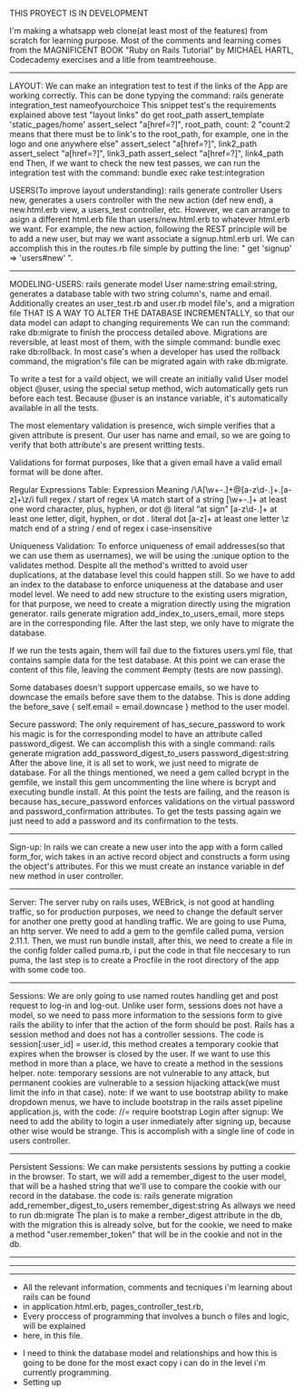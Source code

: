 THIS PROYECT IS IN DEVELOPMENT

I'm making a whatsapp web clone(at least most of the features) 
from scratch for learning purpose.
Most of the comments and learning comes from the MAGNIFICENT BOOK "Ruby on Rails
Tutorial" by MICHAEL HARTL, Codecademy exercises and a litle from teamtreehouse.
**********************************
LAYOUT:
We can make an integration test to test if the links of the App are working
correctly.
This can be done typying the command: rails generate integration_test nameofyourchoice
This snippet test's the requirements explained above
 test "layout links" do
    get root_path
    assert_template 'static_pages/home'
    assert_select "a[href=?]", root_path, count: 2 "count:2 means that there must be
    to link's to the root_path, for example, one in the logo and one anywhere else"
    assert_select "a[href=?]", link2_path
    assert_select "a[href=?]", link3_path
    assert_select "a[href=?]", link4_path
  end
Then, if we want to check the new test passes, we can run the integration test with
the command: bundle exec rake test:integration

USERS(To improve layout understanding):
rails generate controller Users new, generates a users controller with the new action
(def new end), a new.html.erb view, a users_test controller, etc.
However, we can arrange to asign a different html.erb file than users/new.html.erb to
whatever html.erb we want. For example, the new action, following the REST principle
will be to add a new user, but may we want associate a signup.html.erb url. We can 
accomplish this in the routes.rb file simple by putting
the line: " get 'signup' => 'users#new' ".
**********************************
MODELING-USERS:
rails generate model User name:string email:string, generates a database table with two
string column's, name and email. Additionally creates an user_test.rb and user.rb model
file's, and a migration file THAT IS A WAY TO ALTER THE DATABASE INCREMENTALLY, so that
our data model can adapt to changing requirements
We can run the command: rake db:migrate to finish the proccess detailed above. 
Migrations are reversible, at least most of them, with the simple command:
bundle exec rake db:rollback. In most case's when a developer has used the rollback command,
the migration's file can be migrated again with rake db:migrate.

To write a test for a vaild object, we will create an initially valid User model object
@user, using the special setup method, wich automatically gets run before each test.
Because @user is an instance variable, it's automatically available in all the tests.

The most elementary validation is presence, wich simple verifies that a given 
attribute is present. Our user has name and email, so we are going to verify that both
attribute's are present writting tests.

Validations for format purposes, like that a given email have a valid email format
will be done after.

Regular Expressions Table:
Expression	Meaning
/\A[\w+\-.]+@[a-z\d\-.]+\.[a-z]+\z/i	full regex
/	start of regex
\A	match start of a string
[\w+\-.]+	at least one word character, plus, hyphen, or dot
@	literal “at sign”
[a-z\d\-.]+	at least one letter, digit, hyphen, or dot
\.	literal dot
[a-z]+	at least one letter
\z	match end of a string
/	end of regex
i	case-insensitive

Uniqueness Validation:
To enforce uniqueness of email addresses(so that we can use them as usernames),
we will be using the :unique option to the validates method.
Despite all the method's writted to avoid user duplications, at the database level
this could happen still. So we have to add an index to the database to enforce
uniqueness at the database and user model level.
We need to add new structure to the existing users migration, for that purpose,
we need to create a migration directly using the migration generator.
rails generate migration add_index_to_users_email, more steps are in the corresponding file.
After the last step, we only have to migrate the database.

If we run the tests again, them will fail due to the fixtures users.yml file, that 
contains sample data for the test database. At this point we can erase the content of this
file, leaving the comment #empty (tests are now passing).

Some databases doesn't support uppercase emails, so we have to downcase the emails
before save them to the databse. This is done adding the
before_save { self.email = email.downcase } method to the user model.

Secure password:
The only requirement of has_secure_password to work his magic is for the corresponding
model to have an attribute called password_digest.
We can accomplish this with a single command: 
rails generate migration add_password_digest_to_users password_digest:string
After the above line, it is all set to work, we just need to migrate de database.
For all the things mentioned, we need a gem called bcrypt in the gemfile, we install this gem
uncommenting the line where is bcrypt and executing bundle install.
At this point the tests are failing, and the reason is because has_secure_password enforces
validations on the virtual password and password_confirmation attributes.
To get the tests passing again we just need to add a password and its confirmation to
the tests.
**********************************
Sign-up:
In rails we can create a new user into the app with a form called 
form_for, wich takes in an active record object and constructs a form using the 
object's attributes. For this we must create an instance variable in def new method
in user controller.
**********************************
Server:
The server ruby on rails uses, WEBrick, is not good at handling traffic, so for 
production purposes, we need to change the default server for another one pretty
good at handling traffic. We are going to use Puma, an http server.
We need to add a gem to the gemfile called puma, version 2.11.1.
Then, we must run bundle install, after this, we need to create a file in 
the config folder called puma.rb, i put the code in that file neccesary to run puma,
the last step is to create a Procfile in the root directory of the app with some
code too.
**********************************
Sessions:
We are only going to use named routes handling get and post request to log-in and 
log-out.
Unlike user form, sessions does not have a model, so we need to pass more information
to the sessions form to give rails the ability to infer that the action of the
form should be post.
Rails has a session method and does not has a controller sessions. The code is
session[:user_id] = user.id, this method creates a temporary cookie that expires 
when the browser is closed by the user.
If we want to use this method in more than a place, we have to create a method in
the sessions helper.
note: temporary sessions are not vulnerable to any attack, but permanent cookies
are vulnerable to a session hijacking attack(we must limit the info in that case).
note: if we want to use bootstrap ability to make dropdown menus, we have to include
bootstrap in the rails asset pipeline application.js, with the code: //= require bootstrap
Login after signup:
We need to add the ability to login a user inmediately after signing up, because other 
wise would be strange. This is accomplish with a single line of code in users controller.
**********************************
Persistent Sessions:
We can make persistents sessions by putting a cookie in the browser. To start,
we will add a remember_digest to the user model, that will be a hashed string that we'll
use to compare the cookie with our record in the database.
the code is: rails generate migration add_remember_digest_to_users remember_digest:string
As allways we need to run db:migrate
The plan is to make a rember_digest attribute in the db, with the migration this is 
already solve, but for the cookie, we need to make a method "user.remember_token" that
will be in the cookie and not in the db.
**********************************
**********************************
**********************************
* All the relevant information, comments and tecniques i'm learning about rails can be found
* in application.html.erb, pages_controller_test.rb, 
* Every proccess of programming that involves a bunch o files and logic, will be explained
* here, in this file.
- I need to think the database model and relationships and how this is going
to be done for the most exact copy i can do in the level i'm currently programming.
- Setting up